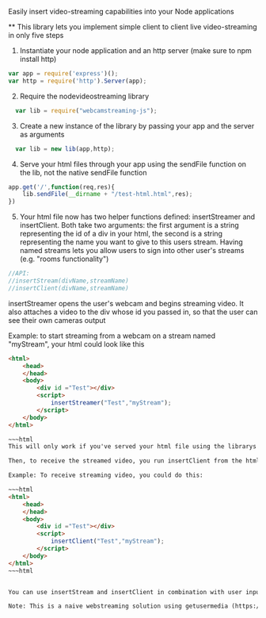 Easily insert video-streaming capabilities into your Node applications

** This library lets you implement simple client to client live video-streaming in only five steps

1. Instantiate your node application and an http server (make sure to npm install http)

~~~js
var app = require('express')();
var http = require('http').Server(app);
~~~

2. Require the nodevideostreaming library

~~~js
  var lib = require("webcamstreaming-js");
~~~

3. Create a new instance of the library by passing your app and the server as arguments

~~~js
  var lib = new lib(app,http);
~~~

4. Serve your html files through your app using the sendFile function on the lib, not the native sendFile function

~~~js
app.get('/',function(req,res){
	lib.sendFile(__dirname + "/test-html.html",res);
})
~~~

5. Your html file now has two helper functions defined: insertStreamer and insertClient. Both take two arguments: the first argument is a string representing the id of a div in your html, the second is a string representing the name you want to give to this users stream. Having named streams lets you allow users to sign into other user's streams (e.g. "rooms functionality")

~~~js
//API:
//insertStream(divName,streamName)
//insertClient(divName,streamName)	

~~~
insertStreamer opens the user's webcam and begins streaming video. It also attaches a video to the div whose id you passed in, so that the user can see their own cameras output

Example: to start streaming from a webcam on a stream named "myStream", your html could look like this

~~~html
<html>
	<head>
	</head>
	<body>
		<div id ="Test"></div>
		<script>
			insertStreamer("Test","myStream");
		</script>
	</body>
</html>

~~~html
This will only work if you've served your html file using the librarys sendFile function

Then, to receive the streamed video, you run insertClient from the html. insertClient will receive any video that is streaming through your server under the specified streamname. It will insert a video of the feed into the div you specified in the first argument

Example: To receive streaming video, you could do this: 

~~~html
<html>
	<head>
	</head>
	<body>
		<div id ="Test"></div>
		<script>
			insertClient("Test","myStream");
		</script>
	</body>
</html>
~~~html


You can use insertStream and insertClient in combination with user input to set up an app that allows users to stream to different rooms.

Note: This is a naive webstreaming solution using getusermedia (https://developer.mozilla.org/en-US/docs/Web/API/Navigator/getUserMedia). For large projects use webrtc (https://webrtc.org/)


